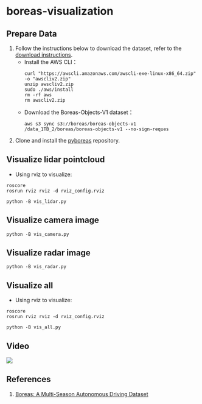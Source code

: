 # boreas-visualization

## Prepare Data
1) Follow the instructions below to download the dataset, refer to the [download instructions](https://github.com/utiasASRL/pyboreas/blob/master/download.md).
   * Install the AWS CLI：
     ```
     curl "https://awscli.amazonaws.com/awscli-exe-linux-x86_64.zip" -o "awscliv2.zip"
     unzip awscliv2.zip
     sudo ./aws/install
     rm -rf aws
     rm awscliv2.zip
     ```
   * Download the Boreas-Objects-V1 dataset：
     ```
     aws s3 sync s3://boreas/boreas-objects-v1 /data_1TB_2/boreas/boreas-objects-v1 --no-sign-reques
     ```
2) Clone and install the [pyboreas](https://github.com/utiasASRL/pyboreas) repository.

## Visualize lidar pointcloud
* Using rviz to visualize:
```
roscore
rosrun rviz rviz -d rviz_config.rviz
```

```
python -B vis_lidar.py
```

## Visualize camera image
```
python -B vis_camera.py
```

## Visualize radar image
```
python -B vis_radar.py
```

## Visualize all
* Using rviz to visualize:
```
roscore
rosrun rviz rviz -d rviz_config.rviz
```

```
python -B vis_all.py
```

## Video
[![](https://img.youtube.com/vi/fXD2hjp8eNg/0.jpg)](https://youtu.be/fXD2hjp8eNg)

## References
1) [Boreas: A Multi-Season Autonomous Driving Dataset](https://arxiv.org/abs/2203.10168)
